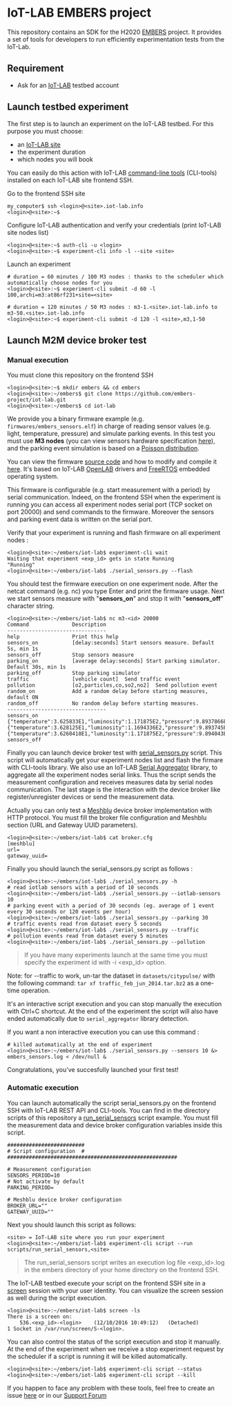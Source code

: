 # IoT-LAB EMBERS project 

This repository contains an SDK for the H2020 [EMBERS](http://www.embers-project.eu/) project. It provides a set of tools for developers to run efficiently experimentation tests from the IoT-Lab. 

## Requirement

* Ask for an [IoT-LAB](https://www.iot-lab.info/testbed/signup.php) testbed account

## Launch testbed experiment

The first step is to launch an experiment on the IoT-LAB testbed. For this purpose you must choose:
  * an [IoT-LAB site](https://www.iot-lab.info/deployment/)
  * the experiment duration
  * which nodes you will book

You can easily do this action with IoT-LAB [command-line tools](https://www.iot-lab.info/tutorials/experiment-cli-client/) (CLI-tools) installed on each IoT-LAB site frontend SSH.

Go to the frontend SSH site
  ```  
  my_computer$ ssh <login>@<site>.iot-lab.info
  <login>@<site>:~$ 
  ```
Configure IoT-LAB authentication and verify your credentials (print IoT-LAB site nodes list)
  ```  
  <login>@<site>:~$ auth-cli -u <login>
  <login>@<site>:~$ experiment-cli info -l --site <site>
  ``` 
Launch an experiment 
  ```
  # duration = 60 minutes / 100 M3 nodes : thanks to the scheduler which automatically choose nodes for you
  <login>@<site>:~$ experiment-cli submit -d 60 -l 100,archi=m3:at86rf231+site=<site>
  
  # duration = 120 minutes / 50 M3 nodes : m3-1.<site>.iot-lab.info to m3-50.<site>.iot-lab.info
  <login>@<site>:~$ experiment-cli submit -d 120 -l <site>,m3,1-50
  ```

## Launch M2M device broker test

### Manual execution

You must clone this repository on the frontend SSH

 ```
 <login>@<site>:~$ mkdir embers && cd embers
 <login>@<site>:~/embers$ git clone https://github.com/embers-project/iot-lab.git
 <login>@<site>:~/embers$ cd iot-lab
 ``` 
We provide you a binary firmware example (e.g. `firmwares/embers_sensors.elf`) in charge of reading sensor values (e.g. light, temperature, pressure) and simulate parking events. In this test you must use <b>M3 nodes</b> (you can view sensors hardware specification [here](https://www.iot-lab.info/hardware/m3/)), and the parking event simulation is based on a [Poisson distribution](https://en.wikipedia.org/wiki/Poisson_distribution).

You can view the firmware [source code](https://github.com/iot-lab/openlab/tree/master/appli/iotlab_examples/embers_sensors) and how to modify and compile it [here](https://www.iot-lab.info/tutorials/get-compile-a-m3-firmware-code/). It's based on IoT-LAB [OpenLAB](https://github.com/iot-lab/openlab) drivers and [FreeRTOS](http://www.freertos.org/) embedded operating system. 

This firmware is configurable (e.g. start measurement with a period) by serial communication. Indeed, on the frontend SSH when the experiment is running you can access all experiment nodes serial port (TCP socket on port 20000) and send commands to the firmware. Moreover the sensors and parking event data is written on the serial port.

Verify that your experiment is running and flash firmware on all experiment nodes :

```  
<login>@<site>:~/embers/iot-lab$ experiment-cli wait
Waiting that experiment <exp_id> gets in state Running
"Running"
<login>@<site>:~/embers/iot-lab$ ./serial_sensors.py --flash
``` 
You should test the firmware execution on one experiment node. After the netcat command (e.g. nc) you
type Enter and print the firmware usage. Next we start sensors measure with "**sensors_on**" and stop
it with "**sensors_off**" character string. 

```  
<login>@<site>:~/embers/iot-lab$ nc m3-<id> 20000
Command              Description
--------------------------------
help                 Print this help
sensors_on           [delay:seconds] Start sensors measure. Default 5s, min 1s
sensors_off          Stop sensors measure
parking_on           [average delay:seconds] Start parking simulator. Default 30s, min 1s
parking_off          Stop parking simulator
traffic              [vehicle count]  Send traffic event
pollution            [o2,particles,co,so2,no2]  Send pollution event
random_on            Add a random delay before starting measures, default ON
random_off           No random delay before starting measures.
--------------------------------
sensors_on
{"temperature":3.625833E1,"luminosity":1.171875E2,"pressure":9.8937866E2}
{"temperature":3.628125E1,"luminosity":1.1694336E2,"pressure":9.893745E2}
{"temperature":3.6260418E1,"luminosity":1.171875E2,"pressure":9.894043E2}
sensors_off
``` 

Finally you can launch device broker test with [serial_sensors.py](https://github.com/emberscity/iot-lab/blob/master/serial_sensors.py) script. This script will automatically get your experiment nodes list and flash the firmare with CLI-tools library. We also use an IoT-LAB  [Serial Aggregator](https://www.iot-lab.info/tutorials/nodes-serial-link-aggregation/) library, to aggregate all the experiment nodes serial links. Thus the script sends the measurement configuration and receives measures data by serial nodes communication. The last stage is the interaction with the device broker like register/unregister devices or send the measurement data.

Actually you can only test a [Meshblu](https://meshblu.readme.io/) device broker implementation with HTTP protocol. You must fill the broker file configuration and Meshblu section (URL and Gateway UUID parameters).

```
<login>@<site>:~/embers/iot-lab$ cat broker.cfg
[meshblu]
url= 
gateway_uuid=
``` 
Finally you should launch the serial_sensors.py script as follows :

```
<login>@<site>:~/embers/iot-lab$ ./serial_sensors.py -h
# read iotlab sensors with a period of 10 seconds
<login>@<site>:~/embers/iot-lab$ ./serial_sensors.py --iotlab-sensors 10
# parking event with a period of 30 seconds (eg. average of 1 event every 30 seconds or 120 events per hour) 
<login>@<site>:~/embers/iot-lab$ ./serial_sensors.py --parking 30
# traffic events read from dataset every 5 seconds
<login>@<site>:~/embers/iot-lab$ ./serial_sensors.py --traffic
# pollution events read from dataset every 5 minutes
<login>@<site>:~/embers/iot-lab$ ./serial_sensors.py --pollution
``` 

> If you have many experiments launch at the same time you must specify the experiment id with -i &lt;exp_id&gt; option.

Note: for --traffic to work, un-tar the dataset in `datasets/citypulse/`
      with the following command: `tar xf traffic_feb_jun_2014.tar.bz2`
      as a one-time operation.

It's an interactive script execution and you can stop manually the execution with Ctrl+C shortcut.
At the end of the experiment the script will also have ended automatically due to `serial_aggregator` library detection.

If you want a non interactive execution you can use this command :

```
# killed automatically at the end of experiment
<login>@<site>:~/embers/iot-lab$ ./serial_sensors.py --sensors 10 &> embers_sensors.log < /dev/null &
```

Congratulations, you've succesfully launched your first test!


### Automatic execution

You can launch automatically the script serial_sensors.py on the frontend SSH with IoT-LAB REST API and CLI-tools. You can find in the directory scripts of this repository a [run_serial_sensors](https://github.com/emberscity/iot-lab/blob/master/scripts/run_serial_sensors) script example. You must fill the measurement data and device broker configuration variables inside this script.

```
#########################
# Script configuration  #
#######################################################

# Measurement configuration
SENSORS_PERIOD=10
# Not activate by default
PARKING_PERIOD=

# Meshblu device broker configuration 
BROKER_URL=""
GATEWAY_UUID=""
```
Next you should launch this script as follows:

```
<site> = IoT-LAB site where you run your experiment
<login>@<site>:~/embers/iot-lab$ experiment-cli script --run scripts/run_serial_sensors,<site>
```
> The run_serial_sensors script writes an execution log file &lt;exp_id&gt;.log in the embers directory of your home directory on the frontend SSH.

The IoT-LAB testbed execute your script on the frontend SSH site in a [screen](https://www.gnu.org/software/screen/manual/screen.html) session with your user identity. You can visualize the screen session as well during the script execution.

```
<login>@<site>:~/embers/iot-lab$ screen -ls
There is a screen on:
	536.<exp_id>-<login>	(12/10/2016 10:49:12)	(Detached)
1 Socket in /var/run/screen/S-<login>.
```
You can also control the status of the script execution and stop it manually. At the end of the experiment when we receive a stop experiment request by the scheduler if a script is running it will be killed automatically.

```
<login>@<site>:~/embers/iot-lab$ experiment-cli script --status
<login>@<site>:~/embers/iot-lab$ experiment-cli script --kill
```

If you happen to face any problem with these tools, feel free to create an issue [here](https://github.com/embers-project/iot-lab/issues) or in our [Support Forum](http://support.embers.city/)

